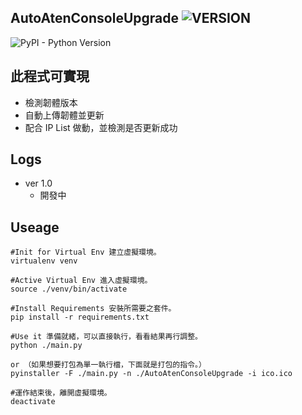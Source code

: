 ## AutoAtenConsoleUpgrade ![VERSION](https://img.shields.io/badge/Version-v1-green.svg)
![PyPI - Python Version](https://img.shields.io/pypi/pyversions/Django.svg)

## 此程式可實現
  - 檢測韌體版本
  - 自動上傳韌體並更新
  - 配合 IP List 做動，並檢測是否更新成功

## Logs
   * ver 1.0
     - 開發中

## Useage
    #Init for Virtual Env 建立虛擬環境。
    virtualenv venv
    
    #Active Virtual Env 進入虛擬環境。
    source ./venv/bin/activate
    
    #Install Requirements 安裝所需要之套件。
    pip install -r requirements.txt
    
    #Use it 準備就緒，可以直接執行，看看結果再行調整。
    python ./main.py
    
    or （如果想要打包為單一執行檔，下面就是打包的指令。）
    pyinstaller -F ./main.py -n ./AutoAtenConsoleUpgrade -i ico.ico

    #運作結束後，離開虛擬環境。
    deactivate
